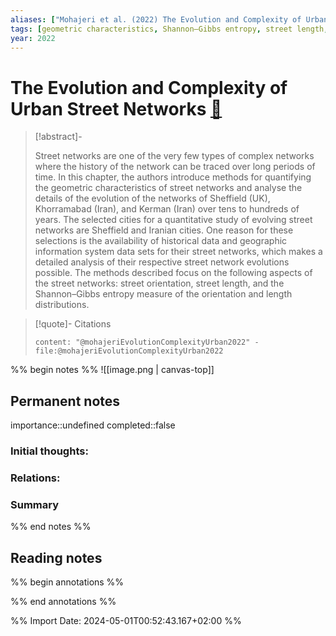 ```yaml
---
aliases: ["Mohajeri et al. (2022) The Evolution and Complexity of Urban Street Networks"]
tags: [geometric characteristics, Shannon–Gibbs entropy, street length, street networks, street orientation]
year: 2022
---
```

# The Evolution and Complexity of Urban Street Networks [📖](zotero://select/library/items/93MNZ9HG)

> [!abstract]-
> 
> Street networks are one of the very few types of complex networks where the history of the network can be traced over long periods of time. In this chapter, the authors introduce methods for quantifying the geometric characteristics of street networks and analyse the details of the evolution of the networks of Sheffield (UK), Khorramabad (Iran), and Kerman (Iran) over tens to hundreds of years. The selected cities for a quantitative study of evolving street networks are Sheffield and Iranian cities. One reason for these selections is the availability of historical data and geographic information system data sets for their street networks, which makes a detailed analysis of their respective street network evolutions possible. The methods described focus on the following aspects of the street networks: street orientation, street length, and the Shannon–Gibbs entropy measure of the orientation and length distributions.
> 

> [!quote]- Citations
> 
> ```query
> content: "@mohajeriEvolutionComplexityUrban2022" -file:@mohajeriEvolutionComplexityUrban2022
> ```

%% begin notes %%
![[image.png | canvas-top]]
## Permanent notes
importance::undefined
completed::false
### Initial thoughts:


### Relations:


### Summary


%% end notes %%
## Reading notes
%% begin annotations %%

%% end annotations %%



%% Import Date: 2024-05-01T00:52:43.167+02:00 %%
